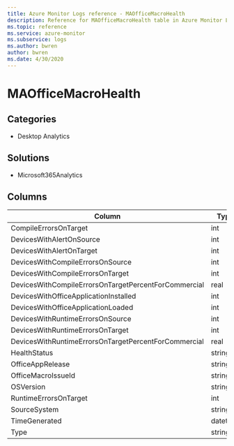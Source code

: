 ```yaml
---
title: Azure Monitor Logs reference - MAOfficeMacroHealth
description: Reference for MAOfficeMacroHealth table in Azure Monitor Logs.
ms.topic: reference
ms.service: azure-monitor
ms.subservice: logs
ms.author: bwren
author: bwren
ms.date: 4/30/2020
---
```


# MAOfficeMacroHealth

 

## Categories

- Desktop Analytics
## Solutions

- Microsoft365Analytics




## Columns

|Column|Type|Description|
|---|---|---|
|CompileErrorsOnTarget|int||
|DevicesWithAlertOnSource|int||
|DevicesWithAlertOnTarget|int||
|DevicesWithCompileErrorsOnSource|int||
|DevicesWithCompileErrorsOnTarget|int||
|DevicesWithCompileErrorsOnTargetPercentForCommercial|real||
|DevicesWithOfficeApplicationInstalled|int||
|DevicesWithOfficeApplicationLoaded|int||
|DevicesWithRuntimeErrorsOnSource|int||
|DevicesWithRuntimeErrorsOnTarget|int||
|DevicesWithRuntimeErrorsOnTargetPercentForCommercial|real||
|HealthStatus|string||
|OfficeAppRelease|string||
|OfficeMacroIssueId|string||
|OSVersion|string||
|RuntimeErrorsOnTarget|int||
|SourceSystem|string||
|TimeGenerated|datetime||
|Type|string||
